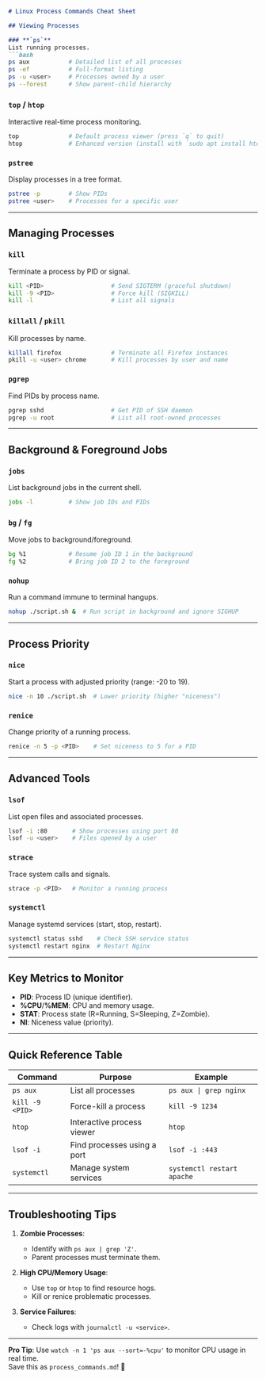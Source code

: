 ```markdown
# Linux Process Commands Cheat Sheet

## Viewing Processes

### **`ps`**  
List running processes.  
```bash
ps aux           # Detailed list of all processes
ps -ef           # Full-format listing
ps -u <user>     # Processes owned by a user
ps --forest      # Show parent-child hierarchy
```

### **`top`** / **`htop`**  
Interactive real-time process monitoring.  
```bash
top              # Default process viewer (press `q` to quit)
htop             # Enhanced version (install with `sudo apt install htop`)
```

### **`pstree`**  
Display processes in a tree format.  
```bash
pstree -p        # Show PIDs
pstree <user>    # Processes for a specific user
```

---

## Managing Processes

### **`kill`**  
Terminate a process by PID or signal.  
```bash
kill <PID>                   # Send SIGTERM (graceful shutdown)
kill -9 <PID>                # Force kill (SIGKILL)
kill -l                      # List all signals
```

### **`killall`** / **`pkill`**  
Kill processes by name.  
```bash
killall firefox              # Terminate all Firefox instances
pkill -u <user> chrome       # Kill processes by user and name
```

### **`pgrep`**  
Find PIDs by process name.  
```bash
pgrep sshd                   # Get PID of SSH daemon
pgrep -u root                # List all root-owned processes
```

---

## Background & Foreground Jobs

### **`jobs`**  
List background jobs in the current shell.  
```bash
jobs -l          # Show job IDs and PIDs
```

### **`bg`** / **`fg`**  
Move jobs to background/foreground.  
```bash
bg %1            # Resume job ID 1 in the background
fg %2            # Bring job ID 2 to the foreground
```

### **`nohup`**  
Run a command immune to terminal hangups.  
```bash
nohup ./script.sh &  # Run script in background and ignore SIGHUP
```

---

## Process Priority

### **`nice`**  
Start a process with adjusted priority (range: -20 to 19).  
```bash
nice -n 10 ./script.sh  # Lower priority (higher "niceness")
```

### **`renice`**  
Change priority of a running process.  
```bash
renice -n 5 -p <PID>    # Set niceness to 5 for a PID
```

---

## Advanced Tools

### **`lsof`**  
List open files and associated processes.  
```bash
lsof -i :80       # Show processes using port 80
lsof -u <user>    # Files opened by a user
```

### **`strace`**  
Trace system calls and signals.  
```bash
strace -p <PID>   # Monitor a running process
```

### **`systemctl`**  
Manage systemd services (start, stop, restart).  
```bash
systemctl status sshd    # Check SSH service status
systemctl restart nginx  # Restart Nginx
```

---

## Key Metrics to Monitor
- **PID**: Process ID (unique identifier).
- **%CPU**/**%MEM**: CPU and memory usage.
- **STAT**: Process state (R=Running, S=Sleeping, Z=Zombie).
- **NI**: Niceness value (priority).

---

## Quick Reference Table

| Command            | Purpose                          | Example                     |
|--------------------|----------------------------------|-----------------------------|
| `ps aux`           | List all processes               | `ps aux \| grep nginx`      |
| `kill -9 <PID>`    | Force-kill a process             | `kill -9 1234`             |
| `htop`             | Interactive process viewer       | `htop`                      |
| `lsof -i`          | Find processes using a port      | `lsof -i :443`             |
| `systemctl`        | Manage system services           | `systemctl restart apache` |

---

## Troubleshooting Tips
1. **Zombie Processes**:  
   - Identify with `ps aux | grep 'Z'`.  
   - Parent processes must terminate them.  

2. **High CPU/Memory Usage**:  
   - Use `top` or `htop` to find resource hogs.  
   - Kill or renice problematic processes.  

3. **Service Failures**:  
   - Check logs with `journalctl -u <service>`.  

---

**Pro Tip**: Use `watch -n 1 'ps aux --sort=-%cpu'` to monitor CPU usage in real time.  
Save this as `process_commands.md`! 🐧
```
